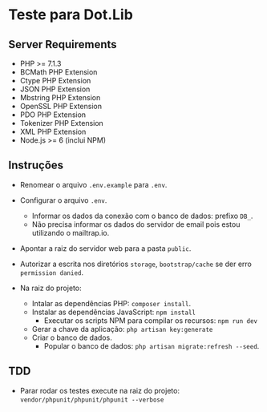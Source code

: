 # Teste para Dot.Lib

## Server Requirements

* PHP >= 7.1.3
* BCMath PHP Extension
* Ctype PHP Extension
* JSON PHP Extension
* Mbstring PHP Extension
* OpenSSL PHP Extension
* PDO PHP Extension
* Tokenizer PHP Extension
* XML PHP Extension
* Node.js >= 6 (inclui NPM)

## Instruções

* Renomear o arquivo `.env.example` para `.env`.
* Configurar o arquivo `.env`.
    * Informar os dados da conexão com o banco de dados: prefixo `DB_`.
    * Não precisa informar os dados do servidor de email pois estou utilizando o mailtrap.io.

* Apontar a raiz do servidor web para a pasta `public`.
* Autorizar a escrita nos diretórios `storage`, `bootstrap/cache` se der erro `permission danied`.
* Na raiz do projeto:
    * Intalar as dependências PHP: `composer install`.
     * Instalar as dependências JavaScript: `npm install`
        * Executar os scripts NPM para compilar os recursos: `npm run dev`
    * Gerar a chave da aplicação: `php artisan key:generate`
    * Criar o banco de dados.
	    * Popular o banco de dados: `php artisan migrate:refresh --seed`.


## TDD

* Parar rodar os testes execute na raiz do projeto: `vendor/phpunit/phpunit/phpunit --verbose`
